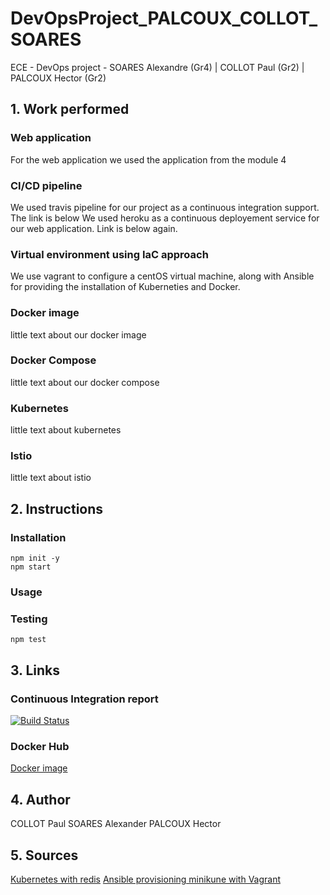 # DevOpsProject_PALCOUX_COLLOT_SOARES
ECE - DevOps project - SOARES Alexandre (Gr4) | COLLOT Paul (Gr2) | PALCOUX Hector (Gr2)

## 1. Work performed

### Web application
  For the web application we used the application from the module 4
### CI/CD pipeline
  We used travis pipeline for our project as a continuous integration support. The link is below
  We used heroku as a continuous deployement service for our web application. Link is below again.
### Virtual environment using IaC approach 
  We use vagrant to configure a centOS virtual machine, along with Ansible for providing the installation of Kuberneties and Docker.
### Docker image
  little text about our docker image
### Docker Compose
  little text about our docker compose
### Kubernetes
  little text about kubernetes
### Istio
  little text about istio

## 2. Instructions

### Installation
    npm init -y
    npm start

### Usage

### Testing
    npm test

## 3. Links

### Continuous Integration report
[![Build Status](https://travis-ci.com/SoaAlex/DevOpsProject_PALCOUX_COLLOT_SOARES.svg?token=wyr2LsxQv7Rz663oxwoS&branch=main)](https://travis-ci.com/SoaAlex/DevOpsProject_PALCOUX_COLLOT_SOARES)

### Docker Hub
[Docker image](https://hub.docker.com/repository/docker/alsoares59/devops-project)


## 4. Author

COLLOT Paul
SOARES Alexander
PALCOUX Hector

## 5. Sources
[Kubernetes with redis](https://stackoverflow.com/questions/53031852/how-to-deploy-a-node-js-with-redis-on-kubernetes)
[Ansible provisioning minikune with Vagrant](https://www.youtube.com/watch?v=xPLQqHbp9BM&feature=emb_title)